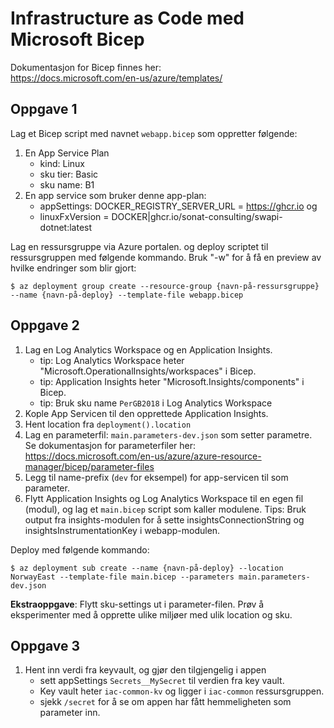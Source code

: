 # Infrastructure as Code med Microsoft Bicep

Dokumentasjon for Bicep finnes her:    
https://docs.microsoft.com/en-us/azure/templates/


## Oppgave 1
Lag et Bicep script med navnet `webapp.bicep` som oppretter følgende:
1. En App Service Plan
    * kind: Linux
    * sku tier: Basic
    * sku name: B1
2. En app service som bruker denne app-plan:
    * appSettings: DOCKER_REGISTRY_SERVER_URL = https://ghcr.io og 
    * linuxFxVersion = DOCKER|ghcr.io/sonat-consulting/swapi-dotnet:latest

Lag en ressursgruppe via Azure portalen. og deploy scriptet til ressursgruppen med følgende kommando. Bruk "-w" for å få en preview av hvilke endringer som blir gjort:

```
$ az deployment group create --resource-group {navn-på-ressursgruppe} --name {navn-på-deploy} --template-file webapp.bicep
```

## Oppgave 2
1. Lag en Log Analytics Workspace og en Application Insights.
   * tip: Log Analytics Workspace heter "Microsoft.OperationalInsights/workspaces" i Bicep.
   * tip: Application Insights heter "Microsoft.Insights/components" i Bicep.
   * tip: Bruk sku name `PerGB2018` i Log Analytics Workspace
2. Kople App Servicen til den opprettede Application Insights.
3. Hent location fra `deployment().location`
4. Lag en parameterfil: `main.parameters-dev.json` som setter parametre.    
   Se dokumentasjon for parameterfiler her: https://docs.microsoft.com/en-us/azure/azure-resource-manager/bicep/parameter-files
5. Legg til name-prefix (`dev` for eksempel) for app-servicen til som parameter.
6. Flytt Application Insights og Log Analytics Workspace til en egen fil (modul), og lag et `main.bicep` script som kaller modulene.
   Tips: Bruk output fra insights-modulen for å sette insightsConnectionString og insightsInstrumentationKey i webapp-modulen.

Deploy med følgende kommando:
```
$ az deployment sub create --name {navn-på-deploy} --location NorwayEast --template-file main.bicep --parameters main.parameters-dev.json
```

**Ekstraoppgave**: Flytt sku-settings ut i parameter-filen. Prøv å eksperimenter med å opprette ulike miljøer med ulik location og sku.

## Oppgave 3
1. Hent inn verdi fra keyvault, og gjør den tilgjengelig i appen
   * sett appSettings `Secrets__MySecret` til verdien fra key vault.
   * Key vault heter `iac-common-kv` og ligger i `iac-common` ressursgruppen.
   * sjekk `/secret` for å se om appen har fått hemmeligheten som parameter inn. 